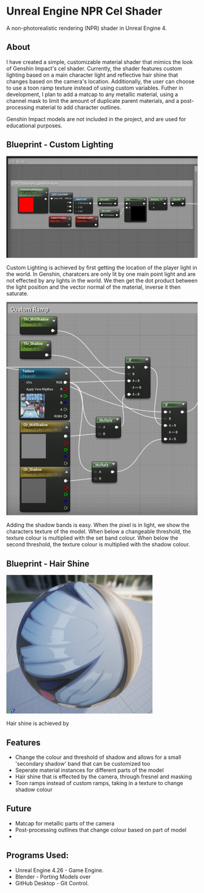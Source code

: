 # Unreal Engine NPR Cel Shader
 
 A non-photorealistic rendering (NPR) shader in Unreal Engine 4.

## About

I have created a simple, customizable material shader that mimics the look of Genshin Impact's cel shader.  Currently, the shader features custom lighting based on a main character light and reflective hair shine that changes based on the camera's location.  Additionally, the user can choose to use a toon ramp texture instead of using custom variables.  Futher in development, I plan to add a matcap to any metallic material, using a channel mask to limit the amount of duplicate parent materials, and a post-processing material to add character outlines.

Genshin Impact models are not included in the project, and are used for educational purposes.

## Blueprint - Custom Lighting

![](img/1.png)

Custom Lighting is achieved by first getting the location of the player light in the world.  In Genshin, charatcers are only lit by one main point light and are not effected by any lights in the world.  We then get the dot product between the light position and the vector normal of the material, inverse it then saturate.

![](img/2.png)

Adding the shadow bands is easy.  When the pixel is in light, we show the characters texture of the model.  When below a changeable threshold, the texture colour is multiplied with the set band colour.  When below the second threshold, the texture colour is multiplied with the shadow colour.

## Blueprint - Hair Shine

![](img/3.png)

Hair shine is achieved by 

## Features

- Change the colour and threshold of shadow and allows for a small 'secondary shadow' band that can be customized too
- Seperate material instances for different parts of the model
- Hair shine that is effected by the camera, through fresnel and masking
- Toon ramps instead of custom ramps, taking in a texture to change shadow colour

## Future

- Matcap for metallic parts of the camera
- Post-processing outlines that change colour based on part of model
- 

## Programs Used:
- Unreal Engine 4.26 - Game Engine.
- Blender - Porting Models over
- GitHub Desktop - Git Control. 
